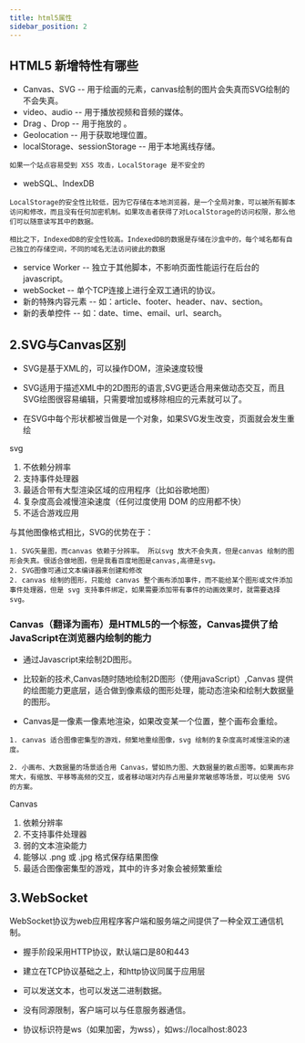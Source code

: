 ```yaml
---
title: html5属性
sidebar_position: 2
---
```


## HTML5 新增特性有哪些
+ Canvas、SVG -- 用于绘画的元素，canvas绘制的图片会失真而SVG绘制的不会失真。
+ video、audio -- 用于播放视频和音频的媒体。
+ Drag 、Drop -- 用于拖放的 。
+ Geolocation -- 用于获取地理位置。
+ localStorage、sessionStorage -- 用于本地离线存储。
```
如果一个站点容易受到 XSS 攻击，LocalStorage 是不安全的
```
+ webSQL、IndexDB
```
LocalStorage的安全性比较低，因为它存储在本地浏览器，是一个全局对象，可以被所有脚本访问和修改，而且没有任何加密机制。如果攻击者获得了对LocalStorage的访问权限，那么他们可以随意读写其中的数据。

相比之下，IndexedDB的安全性较高。IndexedDB的数据是存储在沙盒中的，每个域名都有自己独立的存储空间，不同的域名无法访问彼此的数据
```
+ service Worker -- 独立于其他脚本，不影响页面性能运行在后台的javascript。
+ webSocket -- 单个TCP连接上进行全双工通讯的协议。
+ 新的特殊内容元素 -- 如：article、footer、header、nav、section。
+ 新的表单控件 -- 如：date、time、email、url、search。

## 2.SVG与Canvas区别
+ SVG是基于XML的，可以操作DOM，渲染速度较慢

+ SVG适用于描述XML中的2D图形的语言,SVG更适合用来做动态交互，而且SVG绘图很容易编辑，只需要增加或移除相应的元素就可以了。

+ 在SVG中每个形状都被当做是一个对象，如果SVG发生改变，页面就会发生重绘

svg
1. 不依赖分辨率
2. 支持事件处理器
3. 最适合带有大型渲染区域的应用程序（比如谷歌地图）
4. 复杂度高会减慢渲染速度（任何过度使用 DOM 的应用都不快）
5. 不适合游戏应用

与其他图像格式相比，SVG的优势在于：
```
1. SVG矢量图，而canvas 依赖于分辨率。 所以svg 放大不会失真，但是canvas 绘制的图形会失真。很适合做地图，但是我看百度地图是canvas,高德是svg。
2. SVG图像可通过文本编译器来创建和修改
2. canvas 绘制的图形，只能给 canvas 整个画布添加事件，而不能给某个图形或文件添加事件处理器，但是 svg 支持事件绑定，如果需要添加带有事件的动画效果时，就需要选择 svg。
```

### Canvas（翻译为画布）是HTML5的一个标签，Canvas提供了给JavaScript在浏览器内绘制的能力
* 通过Javascript来绘制2D图形。
+ 比较新的技术,Canvas随时随地绘制2D图形（使用javaScript）,Canvas 提供的绘图能力更底层，适合做到像素级的图形处理，能动态渲染和绘制大数据量的图形。

+ Canvas是一像素一像素地渲染，如果改变某一个位置，整个画布会重绘。
```
1. canvas 适合图像密集型的游戏，频繁地重绘图像，svg 绘制的复杂度高时减慢渲染的速度。

2. 小画布、大数据量的场景适合用 Canvas，譬如热力图、大数据量的散点图等。如果画布非常大，有缩放、平移等高频的交互，或者移动端对内存占用量非常敏感等场景，可以使用 SVG 的方案。
```

Canvas
1. 依赖分辨率
2. 不支持事件处理器
3. 弱的文本渲染能力
4. 能够以 .png 或 .jpg 格式保存结果图像
5. 最适合图像密集型的游戏，其中的许多对象会被频繁重绘

## 3.WebSocket
WebSocket协议为web应用程序客户端和服务端之间提供了一种全双工通信机制。
+ 握手阶段采用HTTP协议，默认端口是80和443

+ 建立在TCP协议基础之上，和http协议同属于应用层

+ 可以发送文本，也可以发送二进制数据。

+ 没有同源限制，客户端可以与任意服务器通信。

+ 协议标识符是ws（如果加密，为wss），如ws://localhost:8023
